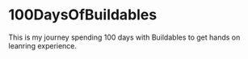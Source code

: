 # 100DaysOfBuildables
This is my journey spending 100 days with Buildables to get hands on leanring experience.
